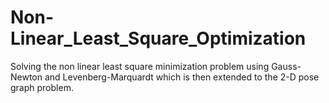 # Non-Linear_Least_Square_Optimization

Solving the non linear least square minimization problem using Gauss-Newton and Levenberg-Marquardt which is then extended to the 2-D pose graph problem.
